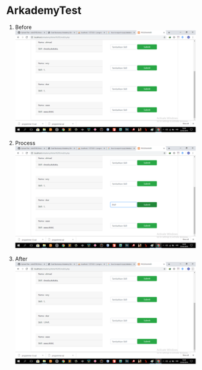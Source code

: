 # ArkademyTest
1. Before <br>
<img src="no6/beffore.png" width="500"><br><br>
2. Process <br>
<img src="no6/process.png" width="500"><br><br>
3. After <br>
<img src="no6/afteer.png" width="500"><br><br>

